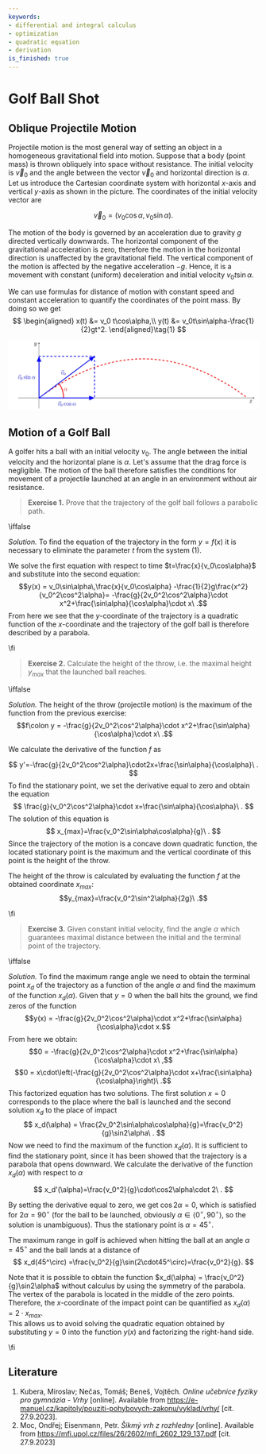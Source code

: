 ```yaml
---
keywords:
- differential and integral calculus
- optimization
- quadratic equation
- derivation
is_finished: true
---
```


# Golf Ball Shot

## Oblique Projectile Motion

Projectile motion is the most general way of setting an object in a
homogeneous gravitational field into motion. Suppose that a body
(point mass) is thrown obliquely into space without
resistance. The initial velocity is $\vec{v}_0$ and the angle between
the vector $\vec{v}_0$ and horizontal direction is
$\alpha$. Let us introduce the Cartesian coordinate system with horizontal
$x$-axis and vertical $y$-axis as shown in the picture. The coordinates of
the initial velocity vector are

$$\vec{v}_0=(v_0\cos\alpha,v_0\sin\alpha).$$

The motion of the body is governed by an acceleration due to gravity $g$
directed vertically downwards. The horizontal component of the
gravitational acceleration is zero, therefore the motion in the
horizontal direction is unaffected by the gravitational field. 
The vertical component of the motion is affected by the
negative acceleration $-g$. Hence, it is a movement with constant
(uniform) deceleration and initial velocity $v_0t\sin\alpha$.

We can use formulas for distance of motion with constant speed
and constant acceleration to quantify the coordinates of the
point mass. By doing so we get
$$
\begin{aligned}
        x(t) &= v_0 t\cos\alpha,\\
        y(t) &= v_0t\sin\alpha-\frac{1}{2}gt^2.
\end{aligned}\tag{1}
$$

![Oblique motion](math4you_00013.jpg)

## Motion of a Golf Ball

A golfer hits a ball with an initial velocity $v_0$. The angle
between the initial velocity and the horizontal plane is
$\alpha$. Let's assume that the drag force is negligible. The motion of
the ball therefore satisfies the conditions for movement of a
projectile launched at an angle in an environment without air resistance.

>**Exercise 1.**  Prove that the trajectory of the golf ball follows a parabolic path.

\iffalse

*Solution.* To find the equation of the trajectory in the form
$y=f(x)$ it is necessary to eliminate the parameter $t$ from
the system (1).

We solve the first equation with respect to time
$t=\frac{x}{v_0\cos\alpha}$ 
and substitute into the second equation:
$$y(x) = v_0\sin\alpha\,\frac{x}{v_0\cos\alpha} -\frac{1}{2}g\frac{x^2}{v_0^2\cos^2\alpha}= -\frac{g}{2v_0^2\cos^2\alpha}\cdot x^2+\frac{\sin\alpha}{\cos\alpha}\cdot x\ .$$
From here we see that the $y$-coordinate of the trajectory is a
quadratic function of the $x$-coordinate and the trajectory of the
golf ball is therefore described by a parabola.

\fi

>**Exercise 2.** Calculate the height of the throw, i.e. the maximal
>height $y_{max}$ that the launched ball reaches.

\iffalse

*Solution.* The height of the throw (projectile motion) is the maximum of the function
from the previous exercise:
$$f\colon y = -\frac{g}{2v_0^2\cos^2\alpha}\cdot x^2+\frac{\sin\alpha}{\cos\alpha}\cdot x\ .$$

We calculate the derivative of the function $f$ as

$$
y'=-\frac{g}{2v_0^2\cos^2\alpha}\cdot2x+\frac{\sin\alpha}{\cos\alpha}\ .
$$
To find the stationary point, we set the derivative equal to zero and
obtain the equation
$$
\frac{g}{v_0^2\cos^2\alpha}\cdot x=\frac{\sin\alpha}{\cos\alpha}\ .
$$
The solution of this equation is
$$
x_{max}=\frac{v_0^2\sin\alpha\cos\alpha}{g}\ .
$$
Since the trajectory of the motion is a concave down quadratic function,
the located stationary point is the maximum and the vertical coordinate
of this point is the height of the throw.

The height of the throw is calculated by evaluating the function $f$
at the obtained coordinate $x_{max}$:
$$y_{max}=\frac{v_0^2\sin^2\alpha}{2g}\ .$$

\fi

> **Exercise 3.** Given constant initial velocity, find the angle
> $\alpha$ which guarantees maximal distance between the initial and
> the terminal point of the trajectory.

\iffalse

*Solution.* To find the maximum range angle we need to obtain the
terminal point $x_d$ of the trajectory as a function of the angle
$\alpha$ and find the maximum of the function $x_d(\alpha).$ Given
that $y=0$ when the ball hits the ground, we find zeros of the function
$$y(x) = -\frac{g}{2v_0^2\cos^2\alpha}\cdot x^2+\frac{\sin\alpha}{\cos\alpha}\cdot x.$$
From here we obtain:
$$0 = -\frac{g}{2v_0^2\cos^2\alpha}\cdot x^2+\frac{\sin\alpha}{\cos\alpha}\cdot x\ ,$$
$$0 = x\cdot\left(-\frac{g}{2v_0^2\cos^2\alpha}\cdot x+\frac{\sin\alpha}{\cos\alpha}\right)\ .$$
This factorized equation has two solutions. The first solution
$x=0$ corresponds to the place where the ball is launched and the
second solution $x_d$ to the place of impact
$$
x_d(\alpha) = \frac{2v_0^2\sin\alpha\cos\alpha}{g}=\frac{v_0^2}{g}\sin2\alpha\ .
$$ 
Now we need to find the maximum of the function $x_d(\alpha)$. It is
sufficient to find the stationary point, since it has been showed that
the trajectory is a parabola that opens downward. We calculate the
derivative of the function $x_d(\alpha)$ with respect to $\alpha$

$$
x_d'(\alpha)=\frac{v_0^2}{g}\cdot\cos2\alpha\cdot 2\ .
$$ 

By setting the derivative equal to zero, we get 
$\cos2\alpha=0$, which is satisfied for $2\alpha=90^\circ$ (for the
ball to be launched, obviously
$\alpha\in\langle0^\circ,90^\circ\rangle$, so the solution is
unambiguous). Thus the stationary point is $\alpha=45^\circ$.

The maximum range in golf is achieved when hitting the ball at an angle
$\alpha=45^\circ$ and the ball lands at a distance of
$$
x_d(45^\circ) =\frac{v_0^2}{g}\sin(2\cdot45^\circ)=\frac{v_0^2}{g}.
$$ 

Note that it is possible to obtain the function $x_d(\alpha) =
\frac{v_0^2}{g}\sin2\alpha$ without calculus by using the symmetry of the
parabola. The vertex of the parabola is located in the
middle of the zero points. Therefore, the $x$-coordinate
of the impact point can be quantified as $x_d(\alpha) = 2\cdot x_{max}$.  
This allows us to avoid solving the quadratic equation obtained by substituting 
$y=0$ into the function $y(x)$ and factorizing the right-hand side.

\fi

## Literature

1. Kubera, Miroslav; Nečas, Tomáš; Beneš, Vojtěch. *Online učebnice
   fyziky pro gymnázia - Vrhy* [online]. Available from
   <https://e-manuel.cz/kapitoly/pouziti-pohybovych-zakonu/vyklad/vrhy/>
   [cit. 27.9.2023].
2. Moc, Ondřej; Eisenmann, Petr. *Šikmý vrh z rozhledny*
   [online]. Available from
   <https://mfi.upol.cz/files/26/2602/mfi_2602_129_137.pdf>
   [cit. 27.9.2023]
